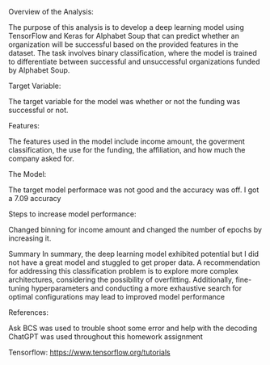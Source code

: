 Overview of the Analysis:

The purpose of this analysis is to develop a deep learning model using TensorFlow and Keras for Alphabet Soup that can predict whether an organization will be successful based on the provided features in the dataset. The task involves binary classification, where the model is trained to differentiate between successful and unsuccessful organizations funded by Alphabet Soup.


Target Variable:

The target variable for the model was whether or not the funding was successful or not.


Features:

The features used in the model include income amount, the goverment classification, the use for the funding, the affiliation, and how much the company asked for.


The Model:

The target model performace was not good and the accuracy was off. I got a 7.09 accuracy 


Steps to increase model performance:

Changed binning for income amount and changed the number of epochs by increasing it. 

Summary
In summary, the deep learning model exhibited potential but I did not have a great model and stuggled to get proper data. A recommendation for addressing this classification problem is to explore more complex architectures, considering the possibility of overfitting. Additionally, fine-tuning hyperparameters and conducting a more exhaustive search for optimal configurations may lead to improved model performance

References:

Ask BCS was used to trouble shoot some error and help with the decoding 
ChatGPT was used throughout this homework assignment

Tensorflow: https://www.tensorflow.org/tutorials


